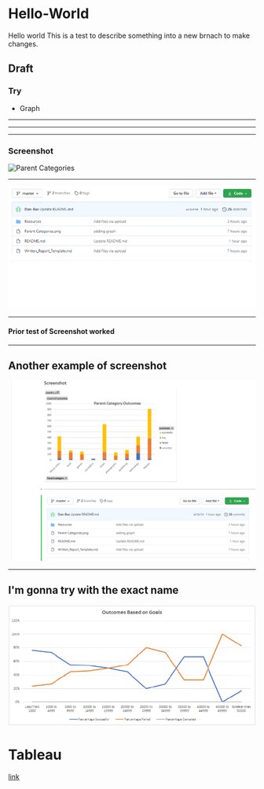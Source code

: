 # Hello-World
Hello world
This is a test to describe something into a new brnach to make changes.
## Draft
### Try
* Graph

---

---

---
### Screenshot

![Parent Categories](https://user-images.githubusercontent.com/67299365/88468725-a9b78300-ceb5-11ea-8b3a-0a96229daffc.png)

---

![Test Graph](test.png)

---
#### Prior test of Screenshot worked

---
## Another example of screenshot

![2nd Test](Test/test2.png)

---

## I'm gonna try with the exact name

![3](Resources/Outcomes_vs_Goals.png)

# Tableau
[link](https://public.tableau.com/profile/daniel4500#!/vizhome/CityBikeRides/NYCStory)
